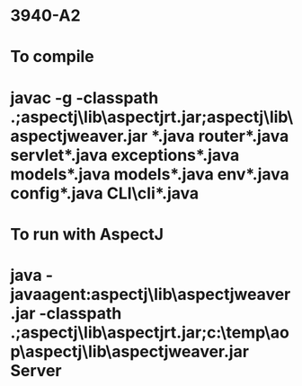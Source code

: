 # 3940-A2


# To compile
# javac -g -classpath .;aspectj\lib\aspectjrt.jar;aspectj\lib\aspectjweaver.jar *.java router\*.java servlet\*.java exceptions\*.java models\*.java models\*.java env\*.java config\*.java CLI\cli\*.java

# To run with AspectJ
# java -javaagent:aspectj\lib\aspectjweaver.jar -classpath .;aspectj\lib\aspectjrt.jar;c:\temp\aop\aspectj\lib\aspectjweaver.jar Server
